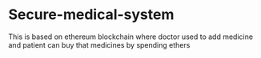 # Secure-medical-system
This is based on ethereum blockchain where doctor used to add medicine and patient can buy that medicines by spending ethers
